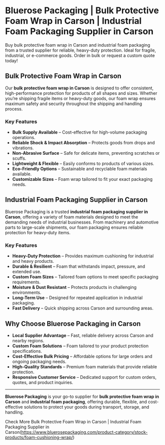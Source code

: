 # Bluerose Packaging | Bulk Protective Foam Wrap in Carson | Industrial Foam Packaging Supplier in Carson

Buy bulk protective foam wrap in Carson and industrial foam packaging from a trusted supplier for reliable, heavy-duty protection. Ideal for fragile, industrial, or e-commerce goods. Order in bulk or request a custom quote today!

## Bulk Protective Foam Wrap in Carson

Our **bulk protective foam wrap in Carson** is designed to offer consistent, high-performance protection for products of all shapes and sizes. Whether you’re shipping fragile items or heavy-duty goods, our foam wrap ensures maximum safety and security throughout the shipping and handling process.

### Key Features

- **Bulk Supply Available** – Cost-effective for high-volume packaging operations.  
- **Reliable Shock & Impact Absorption** – Protects goods from drops and vibrations.  
- **Non-Abrasive Surface** – Safe for delicate items, preventing scratches or scuffs.  
- **Lightweight & Flexible** – Easily conforms to products of various sizes.  
- **Eco-Friendly Options** – Sustainable and recyclable foam materials available.  
- **Customizable Sizes** – Foam wrap tailored to fit your exact packaging needs.  

## Industrial Foam Packaging Supplier in Carson

Bluerose Packaging is a trusted **industrial foam packaging supplier in Carson**, offering a variety of foam materials designed to meet the demanding needs of industrial businesses. From machinery and automotive parts to large-scale shipments, our foam packaging ensures reliable protection for heavy-duty items.

### Key Features

- **Heavy-Duty Protection** – Provides maximum cushioning for industrial and heavy products.  
- **Durable & Resilient** – Foam that withstands impact, pressure, and extended use.  
- **Custom Foam Sizes** – Tailored foam options to meet specific packaging requirements.  
- **Moisture & Dust Resistant** – Protects products in challenging environments.  
- **Long-Term Use** – Designed for repeated application in industrial packaging.  
- **Fast Delivery** – Quick shipping across Carson and surrounding areas.  

## Why Choose Bluerose Packaging in Carson

- **Local Supplier Advantage** – Fast, reliable delivery across Carson and nearby regions.  
- **Custom Foam Solutions** – Foam tailored to your product protection specifications.  
- **Cost-Effective Bulk Pricing** – Affordable options for large orders and ongoing packaging needs.  
- **High-Quality Standards** – Premium foam materials that provide reliable protection.  
- **Responsive Customer Service** – Dedicated support for custom orders, quotes, and product inquiries.  

---

**Bluerose Packaging** is your go-to supplier for **bulk protective foam wrap in Carson** and **industrial foam packaging**, offering durable, flexible, and cost-effective solutions to protect your goods during transport, storage, and handling.

Check More Bulk Protective Foam Wrap in Carson | Industrial Foam Packaging Supplier in Carson(https://www.bluerosepackaging.com/product-category/stock-products/foam-cushioning-wrap/)

